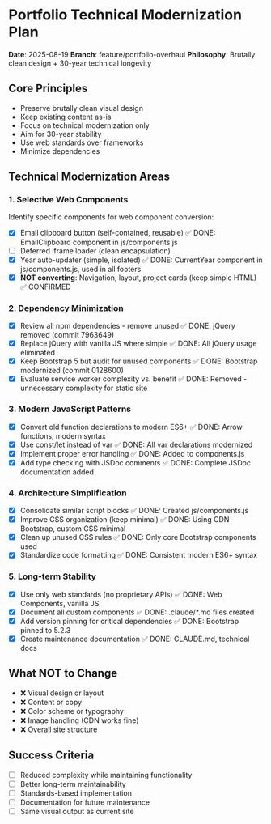 # Portfolio Technical Modernization Plan

**Date**: 2025-08-19
**Branch**: feature/portfolio-overhaul
**Philosophy**: Brutally clean design + 30-year technical longevity

## Core Principles
- Preserve brutally clean visual design
- Keep existing content as-is
- Focus on technical modernization only
- Aim for 30-year stability
- Use web standards over frameworks
- Minimize dependencies

## Technical Modernization Areas

### 1. Selective Web Components
Identify specific components for web component conversion:
- [x] Email clipboard button (self-contained, reusable) ✅ DONE: EmailClipboard component in js/components.js
- [ ] Deferred iframe loader (clean encapsulation)
- [x] Year auto-updater (simple, isolated) ✅ DONE: CurrentYear component in js/components.js, used in all footers
- [x] **NOT converting**: Navigation, layout, project cards (keep simple HTML) ✅ CONFIRMED

### 2. Dependency Minimization
- [x] Review all npm dependencies - remove unused ✅ DONE: jQuery removed (commit 7963649)
- [x] Replace jQuery with vanilla JS where simple ✅ DONE: All jQuery usage eliminated
- [x] Keep Bootstrap 5 but audit for unused components ✅ DONE: Bootstrap modernized (commit 0128600)
- [x] Evaluate service worker complexity vs. benefit ✅ DONE: Removed - unnecessary complexity for static site

### 3. Modern JavaScript Patterns
- [x] Convert old function declarations to modern ES6+ ✅ DONE: Arrow functions, modern syntax
- [x] Use const/let instead of var ✅ DONE: All var declarations modernized
- [x] Implement proper error handling ✅ DONE: Added to components.js
- [x] Add type checking with JSDoc comments ✅ DONE: Complete JSDoc documentation added

### 4. Architecture Simplification
- [x] Consolidate similar script blocks ✅ DONE: Created js/components.js
- [x] Improve CSS organization (keep minimal) ✅ DONE: Using CDN Bootstrap, custom CSS minimal
- [x] Clean up unused CSS rules ✅ DONE: Only core Bootstrap components used
- [x] Standardize code formatting ✅ DONE: Consistent modern ES6+ syntax

### 5. Long-term Stability
- [x] Use only web standards (no proprietary APIs) ✅ DONE: Web Components, vanilla JS
- [x] Document all custom components ✅ DONE: .claude/*.md files created
- [x] Add version pinning for critical dependencies ✅ DONE: Bootstrap pinned to 5.2.3
- [x] Create maintenance documentation ✅ DONE: CLAUDE.md, technical docs

## What NOT to Change
- ❌ Visual design or layout
- ❌ Content or copy
- ❌ Color scheme or typography
- ❌ Image handling (CDN works fine)
- ❌ Overall site structure

## Success Criteria
- [ ] Reduced complexity while maintaining functionality
- [ ] Better long-term maintainability
- [ ] Standards-based implementation
- [ ] Documentation for future maintenance
- [ ] Same visual output as current site